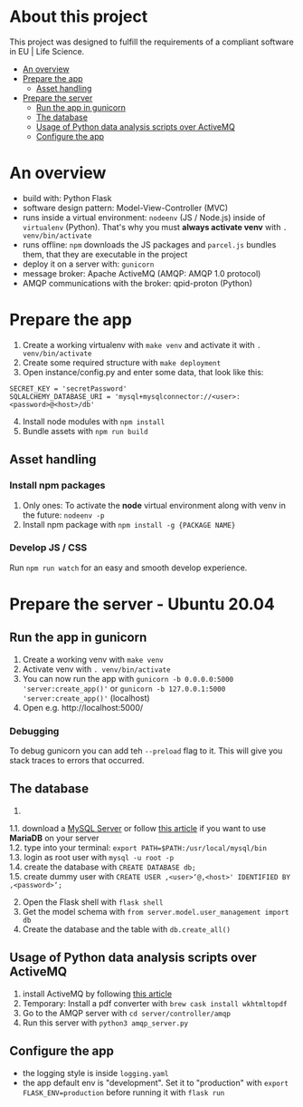 # About this project

This project was designed to fulfill the requirements of a compliant software in EU | Life Science.

- [An overview](#overview)
- [Prepare the app](#prepare_app)
    - [Asset handling](#assets)
- [Prepare the server](#prepare_server)
    - [Run the app in gunicorn](#gunicorn)
    - [The database](#database)
    - [Usage of Python data analysis scripts over ActiveMQ](#mq)
    - [Configure the app](#config_app)

<a name="overview"></a>
# An overview

-   build with: Python Flask
-   software design pattern: Model-View-Controller (MVC)
-   runs inside a virtual environment: `nodeenv` (JS / Node.js) inside of `virtualenv` (Python). That's why you must **always activate venv** with `. venv/bin/activate`   
-   runs offline: `npm` downloads the JS packages and `parcel.js` bundles them, that they are executable in the project
-   deploy it on a server with: `gunicorn`
-   message broker: Apache ActiveMQ (AMQP: AMQP 1.0 protocol)
  -   AMQP communications with the broker: qpid-proton (Python)


<a name="prepare_app"></a>
# Prepare the app
1. Create a working virtualenv with `make venv` and activate it with `. venv/bin/activate`   
2. Create some required structure with `make deployment`
3. Open instance/config.py and enter some data, that look like this:
```
SECRET_KEY = 'secretPassword'
SQLALCHEMY_DATABASE_URI = 'mysql+mysqlconnector://<user>:<password>@<host>/db'
```
4. Install node modules with `npm install`
5. Bundle assets with `npm run build`

<a name="assets"></a>
## Asset handling
### Install npm packages
1. Only ones: To activate the **node** virtual environment along with venv in the future: `nodeenv -p`
2. Install npm package with `npm install -g {PACKAGE NAME}`
### Develop JS / CSS
Run `npm run watch` for an easy and smooth develop experience.

<a name="prepare_server"></a>
# Prepare the server - Ubuntu 20.04
<a name="gunicorn"></a>
## Run the app in gunicorn
1. Create a working venv with `make venv`
2. Activate venv with `. venv/bin/activate`
3. You can now run the app with `gunicorn -b 0.0.0.0:5000 'server:create_app()'` or `gunicorn -b 127.0.0.1:5000 'server:create_app()'` (localhost)
4. Open e.g. http://localhost:5000/ 

### Debugging
To debug gunicorn you can add teh `--preload` flag to it. This will give you stack traces to errors that occurred.

<a name="database"></a>
## The database
1. 
1.1. download a [MySQL Server](https://dev.mysql.com/downloads/mysql/) or follow [this article](https://www.digitalocean.com/community/tutorials/how-to-install-mariadb-on-ubuntu-20-04-de) if you want to use **MariaDB** on your server   
1.2. type into your terminal: `export PATH=$PATH:/usr/local/mysql/bin`  
1.3. login as root user with `mysql -u root -p`  
1.4. create the database with `CREATE DATABASE db;`  
1.5. create dummy user with `CREATE USER ‚<user>‘@‚<host>' IDENTIFIED BY ‚<password>‘;`

2. Open the Flask shell with `flask shell`
3. Get the model schema with `from server.model.user_management import db`
4. Create the database and the table with `db.create_all()`

<a name="mq"></a>
## Usage of Python data analysis scripts over ActiveMQ
1. install ActiveMQ by following [this article](https://websiteforstudents.com/how-to-install-apache-activemq-on-ubuntu-20-04-18-04/)
2. Temporary: Install a pdf converter with `brew cask install wkhtmltopdf`
3. Go to the AMQP server with `cd server/controller/amqp`
4. Run this server with `python3 amqp_server.py`

<a name="config_app"></a>
## Configure the app
- the logging style is inside `logging.yaml`
- the app default env is "development". Set it to "production" with `export FLASK_ENV=production` before running it with `flask run`
